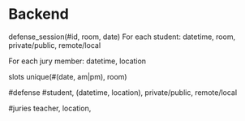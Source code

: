 # Backend

defense_session(#id, room, date)
For each student:
 datetime, room, private/public, remote/local

For each jury member:
 datetime, location


slots
unique(#(date, am|pm), room)


 #defense
 #student, (datetime, location), private/public, remote/local

 #juries
 teacher, location, 

